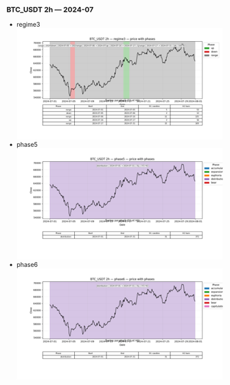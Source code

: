 ### BTC_USDT 2h — 2024-07

- regime3
![BTC_USDT_2h_regime3_2024-07_phase_price.png](outputs/fourier/phase_monthly/BTC_USDT/2h/2024/2024-07/BTC_USDT_2h_regime3_2024-07_phase_price.png)
- phase5
![BTC_USDT_2h_phase5_2024-07_phase_price.png](outputs/fourier/phase_monthly/BTC_USDT/2h/2024/2024-07/BTC_USDT_2h_phase5_2024-07_phase_price.png)
- phase6
![BTC_USDT_2h_phase6_2024-07_phase_price.png](outputs/fourier/phase_monthly/BTC_USDT/2h/2024/2024-07/BTC_USDT_2h_phase6_2024-07_phase_price.png)